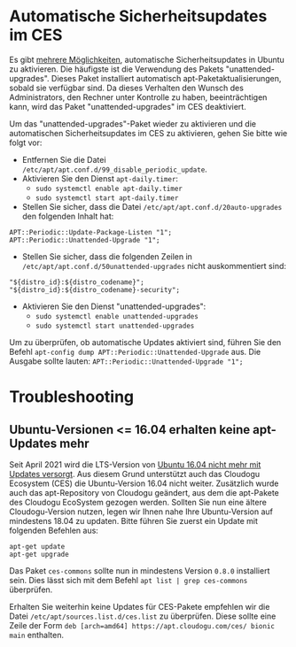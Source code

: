 # Automatische Sicherheitsupdates im CES

Es gibt [mehrere Möglichkeiten](https://help.ubuntu.com/community/AutomaticSecurityUpdates), automatische Sicherheitsupdates in Ubuntu zu aktivieren. Die häufigste ist die Verwendung des Pakets "unattended-upgrades". Dieses Paket installiert automatisch apt-Paketaktualisierungen, sobald sie verfügbar sind.
Da dieses Verhalten den Wunsch des Administrators, den Rechner unter Kontrolle zu haben, beeinträchtigen kann, wird das Paket "unattended-upgrades" im CES deaktiviert.

Um das "unattended-upgrades"-Paket wieder zu aktivieren und die automatischen Sicherheitsupdates im CES zu aktivieren, gehen Sie bitte wie folgt vor:

- Entfernen Sie die Datei `/etc/apt/apt.conf.d/99_disable_periodic_update`.
- Aktivieren Sie den Dienst `apt-daily.timer`:
  - `sudo systemctl enable apt-daily.timer`
  - `sudo systemctl start apt-daily.timer`
- Stellen Sie sicher, dass die Datei `/etc/apt/apt.conf.d/20auto-upgrades` den folgenden Inhalt hat:

```
APT::Periodic::Update-Package-Listen "1";
APT::Periodic::Unattended-Upgrade "1";
```

- Stellen Sie sicher, dass die folgenden Zeilen in `/etc/apt/apt.conf.d/50unattended-upgrades` nicht auskommentiert sind:

```
"${distro_id}:${distro_codename}";
"${distro_id}:${distro_codename}-security";
```

- Aktivieren Sie den Dienst "unattended-upgrades":
  - `sudo systemctl enable unattended-upgrades`
  - `sudo systemctl start unattended-upgrades`

Um zu überprüfen, ob automatische Updates aktiviert sind, führen Sie den Befehl `apt-config dump APT::Periodic::Unattended-Upgrade` aus.
Die Ausgabe sollte lauten: `APT::Periodic::Unattended-Upgrade "1";`

# Troubleshooting
## Ubuntu-Versionen <= 16.04 erhalten keine apt-Updates mehr
Seit April 2021 wird die LTS-Version von [Ubuntu 16.04 nicht mehr mit Updates versorgt](https://ubuntu.com/about/release-cycle).
Aus diesem Grund unterstützt auch das Cloudogu Ecosystem (CES) die Ubuntu-Version 16.04 nicht weiter. Zusätzlich wurde auch das apt-Repository von Cloudogu geändert, aus dem die apt-Pakete des Cloudogu EcoSystem gezogen werden.
Sollten Sie nun eine ältere Cloudogu-Version nutzen, legen wir Ihnen nahe Ihre Ubuntu-Version auf mindestens 18.04 zu updaten. Bitte führen Sie zuerst ein Update mit folgenden Befehlen aus:
```shell
apt-get update
apt-get upgrade
```
Das Paket `ces-commons` sollte nun in mindestens Version `0.8.0` installiert sein. Dies lässt sich mit dem Befehl `apt list | grep ces-commons` überprüfen.

Erhalten Sie weiterhin keine Updates für CES-Pakete empfehlen wir die Datei `/etc/apt/sources.list.d/ces.list` zu überprüfen. Diese sollte eine Zeile der Form `deb [arch=amd64] https://apt.cloudogu.com/ces/ bionic main` enthalten.
